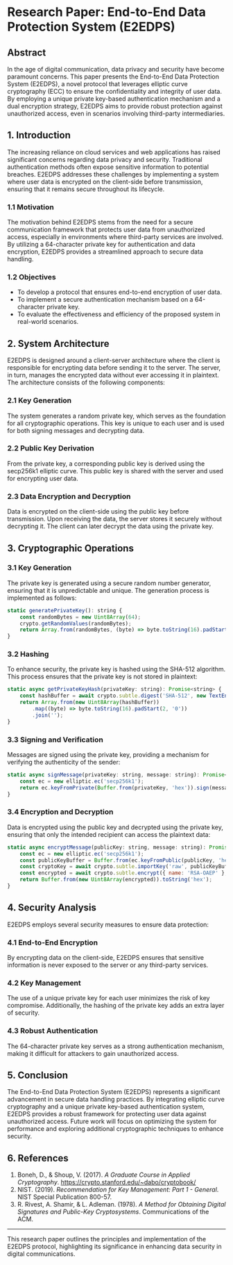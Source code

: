 # Research Paper: End-to-End Data Protection System (E2EDPS)

## Abstract

In the age of digital communication, data privacy and security have become paramount concerns. This paper presents the End-to-End Data Protection System (E2EDPS), a novel protocol that leverages elliptic curve cryptography (ECC) to ensure the confidentiality and integrity of user data. By employing a unique private key-based authentication mechanism and a dual encryption strategy, E2EDPS aims to provide robust protection against unauthorized access, even in scenarios involving third-party intermediaries.

## 1. Introduction

The increasing reliance on cloud services and web applications has raised significant concerns regarding data privacy and security. Traditional authentication methods often expose sensitive information to potential breaches. E2EDPS addresses these challenges by implementing a system where user data is encrypted on the client-side before transmission, ensuring that it remains secure throughout its lifecycle.

### 1.1 Motivation

The motivation behind E2EDPS stems from the need for a secure communication framework that protects user data from unauthorized access, especially in environments where third-party services are involved. By utilizing a 64-character private key for authentication and data encryption, E2EDPS provides a streamlined approach to secure data handling.

### 1.2 Objectives

- To develop a protocol that ensures end-to-end encryption of user data.
- To implement a secure authentication mechanism based on a 64-character private key.
- To evaluate the effectiveness and efficiency of the proposed system in real-world scenarios.

## 2. System Architecture

E2EDPS is designed around a client-server architecture where the client is responsible for encrypting data before sending it to the server. The server, in turn, manages the encrypted data without ever accessing it in plaintext. The architecture consists of the following components:

### 2.1 Key Generation

The system generates a random private key, which serves as the foundation for all cryptographic operations. This key is unique to each user and is used for both signing messages and decrypting data.

### 2.2 Public Key Derivation

From the private key, a corresponding public key is derived using the secp256k1 elliptic curve. This public key is shared with the server and used for encrypting user data.

### 2.3 Data Encryption and Decryption

Data is encrypted on the client-side using the public key before transmission. Upon receiving the data, the server stores it securely without decrypting it. The client can later decrypt the data using the private key.

## 3. Cryptographic Operations

### 3.1 Key Generation

The private key is generated using a secure random number generator, ensuring that it is unpredictable and unique. The generation process is implemented as follows:

```javascript
static generatePrivateKey(): string {
    const randomBytes = new Uint8Array(64);
    crypto.getRandomValues(randomBytes);
    return Array.from(randomBytes, (byte) => byte.toString(16).padStart(2, '0')).join('');
}
```

### 3.2 Hashing

To enhance security, the private key is hashed using the SHA-512 algorithm. This process ensures that the private key is not stored in plaintext:

```javascript
static async getPrivateKeyHash(privateKey: string): Promise<string> {
    const hashBuffer = await crypto.subtle.digest('SHA-512', new TextEncoder().encode(privateKey));
    return Array.from(new Uint8Array(hashBuffer))
        .map((byte) => byte.toString(16).padStart(2, '0'))
        .join('');
}
```

### 3.3 Signing and Verification

Messages are signed using the private key, providing a mechanism for verifying the authenticity of the sender:

```javascript
static async signMessage(privateKey: string, message: string): Promise<string> {
    const ec = new elliptic.ec('secp256k1');
    return ec.keyFromPrivate(Buffer.from(privateKey, 'hex')).sign(message).toDER('hex');
}
```

### 3.4 Encryption and Decryption

Data is encrypted using the public key and decrypted using the private key, ensuring that only the intended recipient can access the plaintext data:

```javascript
static async encryptMessage(publicKey: string, message: string): Promise<string> {
    const ec = new elliptic.ec('secp256k1');
    const publicKeyBuffer = Buffer.from(ec.keyFromPublic(publicKey, 'hex').getPublic().encode('array', false));
    const cryptoKey = await crypto.subtle.importKey('raw', publicKeyBuffer, { name: 'RSA-OAEP', hash: 'SHA-256' }, true, ['encrypt']);
    const encrypted = await crypto.subtle.encrypt({ name: 'RSA-OAEP' }, cryptoKey, new TextEncoder().encode(message));
    return Buffer.from(new Uint8Array(encrypted)).toString('hex');
}
```

## 4. Security Analysis

E2EDPS employs several security measures to ensure data protection:

### 4.1 End-to-End Encryption

By encrypting data on the client-side, E2EDPS ensures that sensitive information is never exposed to the server or any third-party services.

### 4.2 Key Management

The use of a unique private key for each user minimizes the risk of key compromise. Additionally, the hashing of the private key adds an extra layer of security.

### 4.3 Robust Authentication

The 64-character private key serves as a strong authentication mechanism, making it difficult for attackers to gain unauthorized access.

## 5. Conclusion

The End-to-End Data Protection System (E2EDPS) represents a significant advancement in secure data handling practices. By integrating elliptic curve cryptography and a unique private key-based authentication system, E2EDPS provides a robust framework for protecting user data against unauthorized access. Future work will focus on optimizing the system for performance and exploring additional cryptographic techniques to enhance security.

## 6. References

1. Boneh, D., & Shoup, V. (2017). *A Graduate Course in Applied Cryptography*. https://crypto.stanford.edu/~dabo/cryptobook/
2. NIST. (2019). *Recommendation for Key Management: Part 1 - General*. NIST Special Publication 800-57.
3. R. Rivest, A. Shamir, & L. Adleman. (1978). *A Method for Obtaining Digital Signatures and Public-Key Cryptosystems*. Communications of the ACM.

---

This research paper outlines the principles and implementation of the E2EDPS protocol, highlighting its significance in enhancing data security in digital communications.
